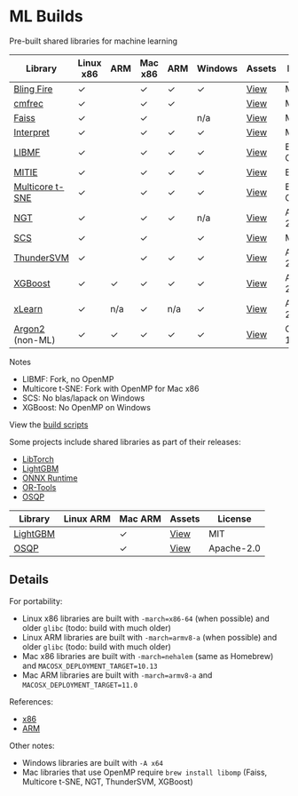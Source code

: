 # ML Builds

Pre-built shared libraries for machine learning

Library | Linux x86 | ARM | Mac x86 | ARM | Windows | Assets | License
--- | --- | --- | --- | --- | --- | --- | ---
[Bling Fire](https://github.com/Microsoft/BlingFire) | ✓ | | ✓ | ✓ | ✓ | [View](https://github.com/ankane/ml-builds/releases/tag/blingfire-0.1.3) | MIT
[cmfrec](https://github.com/david-cortes/cmfrec) | ✓ | | ✓ | ✓ | | [View](https://github.com/ankane/ml-builds/releases/tag/cmfrec-2.4.1) | MIT
[Faiss](https://github.com/facebookresearch/faiss) | ✓ | | ✓ | | n/a | [View](https://github.com/ankane/ml-builds/releases/tag/faiss-1.6.1) | MIT
[Interpret](https://github.com/interpretml/interpret) | ✓ | | ✓ | ✓ | ✓ | [View](https://github.com/ankane/ml-builds/releases/tag/interpret-0.2.2) | MIT
[LIBMF](https://github.com/cjlin1/libmf) | ✓ | | ✓ | ✓ | ✓ | [View](https://github.com/ankane/ml-builds/releases/tag/libmf-master-2) | BSD-3-Clause
[MITIE](https://github.com/mit-nlp/MITIE) | ✓ | | ✓ | ✓ | ✓ | [View](https://github.com/ankane/ml-builds/releases/tag/mitie-0.7) | BSL-1.0
[Multicore t-SNE](https://github.com/DmitryUlyanov/Multicore-TSNE) | ✓ | | ✓ | ✓ | ✓ | [View](https://github.com/ankane/ml-builds/releases/tag/multicore-tsne-master) | BSD-3-Clause
[NGT](https://github.com/yahoojapan/NGT) | ✓ | | ✓ | ✓ | n/a | [View](https://github.com/ankane/ml-builds/releases/tag/ngt-1.12.2) | Apache-2.0
[SCS](https://github.com/cvxgrp/scs) | ✓ | | ✓ | | ✓ | [View](https://github.com/ankane/ml-builds/releases/tag/scs-2.0.2) | MIT
[ThunderSVM](https://github.com/Xtra-Computing/thundersvm) | ✓ | | ✓ | ✓ | ✓ | [View](https://github.com/ankane/ml-builds/releases/tag/thundersvm-0.3.4) | Apache-2.0
[XGBoost](https://github.com/dmlc/xgboost) | ✓ | ✓ | ✓ | ✓ | ✓ | [View](https://github.com/ankane/ml-builds/releases/tag/xgboost-1.3.0) | Apache-2.0
[xLearn](https://github.com/aksnzhy/xlearn) | ✓ | n/a | ✓ | n/a | ✓ | [View](https://github.com/ankane/ml-builds/releases/tag/xlearn-0.4.4) | Apache-2.0
[Argon2](https://github.com/P-H-C/phc-winner-argon2) (non-ML) | ✓ | ✓ | ✓ | ✓ | ✓ | [View](https://github.com/ankane/ml-builds/releases/tag/argon2-20190702) | CC0-1.0

Notes

- LIBMF: Fork, no OpenMP
- Multicore t-SNE: Fork with OpenMP for Mac x86
- SCS: No blas/lapack on Windows
- XGBoost: No OpenMP on Windows

View the [build scripts](.github/workflows)

Some projects include shared libraries as part of their releases:

- [LibTorch](https://pytorch.org/)
- [LightGBM](https://github.com/microsoft/LightGBM/releases)
- [ONNX Runtime](https://github.com/microsoft/onnxruntime/releases)
- [OR-Tools](https://developers.google.com/optimization/install/cpp)
- [OSQP](https://bintray.com/bstellato/generic/OSQP#files)

Library | Linux ARM | Mac ARM | Assets | License
--- | --- | --- | --- | ---
[LightGBM](https://github.com/Microsoft/LightGBM) | | ✓ | [View](https://github.com/ankane/ml-builds/releases/tag/lightgbm-3.1.1) | MIT
[OSQP](https://github.com/oxfordcontrol/osqp) | | ✓ | [View](https://github.com/ankane/ml-builds/releases/tag/osqp-0.6.2) | Apache-2.0

## Details

For portability:

- Linux x86 libraries are built with `-march=x86-64` (when possible) and older `glibc` (todo: build with much older)
- Linux ARM libraries are built with `-march=armv8-a` (when possible) and older `glibc` (todo: build with much older)
- Mac x86 libraries are built with `-march=nehalem` (same as Homebrew) and `MACOSX_DEPLOYMENT_TARGET=10.13`
- Mac ARM libraries are built with `-march=armv8-a` and `MACOSX_DEPLOYMENT_TARGET=11.0`

References:

- [x86](https://gcc.gnu.org/onlinedocs/gcc/x86-Options.html)
- [ARM](https://gcc.gnu.org/onlinedocs/gcc/ARM-Options.html)

Other notes:

- Windows libraries are built with `-A x64`
- Mac libraries that use OpenMP require `brew install libomp` (Faiss, Multicore t-SNE, NGT, ThunderSVM, XGBoost)
